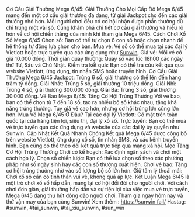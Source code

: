 Cơ Cấu Giải Thưởng Mega 6/45: Giải Thưởng Cho Mọi Cấp Độ 
Mega 6/45 mang đến một cơ cấu giải thưởng đa dạng, từ giải Jackpot cho đến các giải thưởng nhỏ hơn. Mỗi người chơi đều có cơ hội nhận được phần thưởng dù chỉ trúng một vài số. Cùng khám phá chi tiết cơ cấu giải thưởng và hiểu rõ hơn về cơ hội chiến thắng của mình khi tham gia Mega 6/45.
Cách Chơi Xổ Số Mega 6/45
Chọn số: Bạn có thể tự chọn 6 con số hoặc chọn nhanh để hệ thống tự động lựa chọn cho bạn.
Mua vé: Vé số có thể mua tại các đại lý Vietlott hoặc trực tuyến qua các ứng dụng như [Sunwin](https://).
Giá vé: Mỗi vé có giá 10.000 đồng.
Thời gian quay thưởng: Quay số vào lúc 18h00 các ngày thứ Tư, Sáu và Chủ Nhật.
Kiểm tra kết quả: Bạn có thể tra cứu kết quả qua website Vietlott, ứng dụng, tin nhắn SMS hoặc truyền hình.
Cơ Cấu Giải Thưởng Mega 6/45
Jackpot: Trúng 6 số, giải thưởng có thể lên đến hàng trăm tỷ đồng.
Giải Nhất: Trúng 5 số, giải thưởng 10 triệu đồng.
Giải Nhì: Trúng 4 số, giải thưởng 300.000 đồng.
Giải Ba: Trúng 3 số, giải thưởng 30.000 đồng.
Vé Bao Mega 6/45: Tăng Cơ Hội Trúng Thưởng
Với vé bao, bạn có thể chọn từ 7 đến 18 số, tạo ra nhiều bộ số khác nhau, tăng khả năng trúng thưởng. Tuy giá vé cao hơn, nhưng cơ hội trúng lớn cũng lớn hơn.
Mua Vé Mega 6/45 Ở Đâu?
Tại các đại lý Vietlott: Có mặt trên toàn quốc tại cửa hàng tiện lợi, siêu thị, đại lý xổ số.
Trực tuyến: Bạn có thể mua vé trực tuyến qua các ứng dụng và website của các đại lý ủy quyền như Sunwin.
Cập Nhật Kết Quả Nhanh Chóng
Kết quả Mega 6/45 được công bố trên website Vietlott, ứng dụng xổ số, tin nhắn SMS, và các kênh truyền hình. Bạn cũng có thể theo dõi kết quả trực tiếp qua mạng xã hội.
Mẹo Tăng Cơ Hội Trúng Thưởng
Chơi có kế hoạch: Xác định ngân sách và chơi một cách hợp lý.
Chọn số chiến lược: Bạn có thể lựa chọn số theo các phương pháp như số ngày sinh hay các con số thường xuất hiện.
Chơi vé bao: Tăng cơ hội trúng thưởng nhờ vào số lượng bộ số lớn hơn.
Giữ tâm lý thoải mái: Chơi xổ số cần có tinh thần vui vẻ, không quá áp lực.
Kết Luận
Mega 6/45 là một trò chơi xổ số hấp dẫn, mang lại cơ hội đổi đời cho người chơi. Với cách chơi đơn giản, giải thưởng hấp dẫn và sự tiện lợi của việc mua vé trực tuyến, Mega 6/45 đang thu hút đông đảo người chơi. Tham gia ngay hôm nay và thử vận may của bạn cùng Sunwin!
Xem thêm : https://sunwin.fail/
Hastag: #sunwin, #tải_sunwin, #tài_xỉu_sunwin, #sun_win
